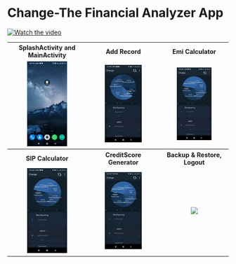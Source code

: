 # Change-The Financial Analyzer App
[![Watch the video]()](https://gfycat.com/uniqueenchantingaldabratortoise)
<table style="width:100%">
  <tr>
    <th>SplashActivity and MainActivity</th>
    <th>Add Record</th>
    <th>Emi Calculator</th>
  </tr>
  <tr>
    <td align="center"><img src="gifs/gif1.gif" width="55%"/></td>
    <td align="center"><img src="gifs/gif2.gif" width="55%"/></td> 
    <td align="center"><img src="gifs/gif3.gif" width="55%"/></td>
  </tr>
   <tr>
    <th>SIP Calculator</th>
    <th>CreditScore Generator</th>
    <th>Backup & Restore, Logout</th>
  </tr>
  <tr>
    <td align="center"><img src="gifs/gif4.gif" width="55%"/></td>
    <td align="center"><img src="gifs/gif5.gif" width="55%"/></td> 
    <td align="center"><img src="gifs/gif6.gif" width="55%"/></td>
  </tr>
</table>

